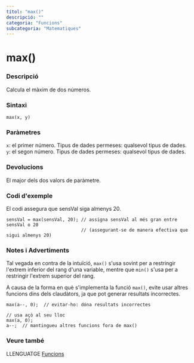 ```yaml
---
títol: "max()"
descripció: ""
categoria: "Funcions"
subcategoria: "Matematiques"
---
```


# max()

### Descripció

Calcula el màxim de dos números.

### Sintaxi

`max(x, y)`

### Paràmetres

`x`: el primer número. Tipus de dades permeses: qualsevol tipus de dades.  
`y`: el segon número. Tipus de dades permeses: qualsevol tipus de dades.  

### Devolucions

El major dels dos valors de paràmetre.

### Codi d'exemple

El codi assegura que sensVal siga almenys 20.

```
sensVal = max(sensVal, 20); // assigna sensVal al més gran entre sensVal o 20
                            // (assegurant-se de manera efectiva que sigui almenys 20)
```

### Notes i Advertiments

Tal vegada en contra de la intuïció, `max()` s'usa sovint per a restringir l'extrem inferior del rang d'una variable, mentre que `min()` s'usa per a restringir l'extrem superior del rang.

A causa de la forma en què s'implementa la funció `max()`, evite usar altres funcions dins dels claudàtors, ja que pot generar resultats incorrectes.

```
max(a--, 0);  // evitar-ho: dóna resultats incorrectes

// usa açò al seu lloc
max(a, 0);
a--;  // mantingueu altres funcions fora de max()
```

### Veure també

LLENGUATGE [Funcions](../../Funcions.md)  
